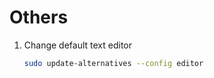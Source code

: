 # Others

1. Change default text editor

   ```bash
   sudo update-alternatives --config editor
   ```

   